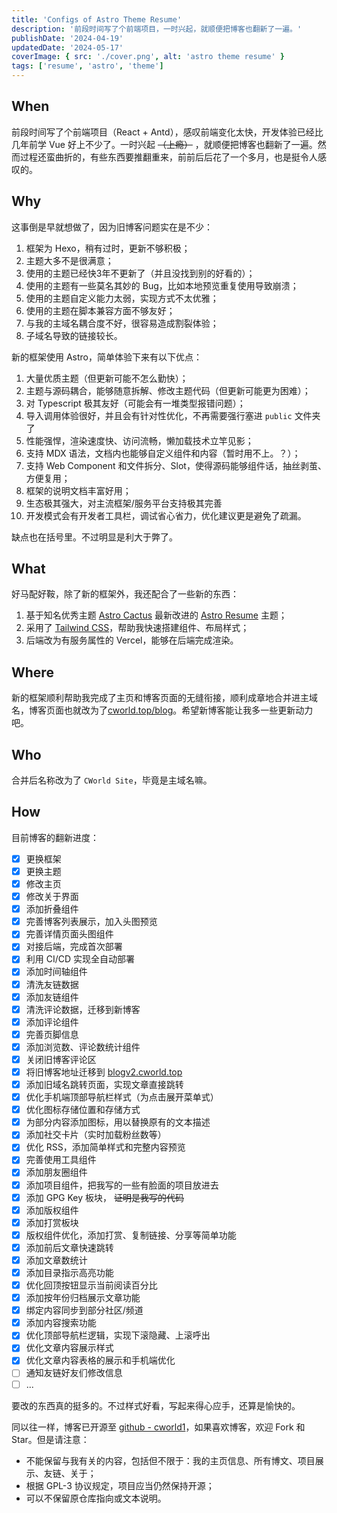 ```yaml
---
title: 'Configs of Astro Theme Resume'
description: '前段时间写了个前端项目，一时兴起，就顺便把博客也翻新了一遍。'
publishDate: '2024-04-19'
updatedDate: '2024-05-17'
coverImage: { src: './cover.png', alt: 'astro theme resume' }
tags: ['resume', 'astro', 'theme']
---
```


## When

前段时间写了个前端项目（React + Antd），感叹前端变化太快，开发体验已经比几年前学 Vue 好上不少了。一时兴起 ~~（上瘾）~~ ，就顺便把博客也翻新了一遍。然而过程还蛮曲折的，有些东西要推翻重来，前前后后花了一个多月，也是挺令人感叹的。

## Why

这事倒是早就想做了，因为旧博客问题实在是不少：

1. 框架为 Hexo，稍有过时，更新不够积极；
2. 主题大多不是很满意；
3. 使用的主题已经快3年不更新了（并且没找到别的好看的）；
4. 使用的主题有一些莫名其妙的 Bug，比如本地预览重复使用导致崩溃；
5. 使用的主题自定义能力太弱，实现方式不太优雅；
6. 使用的主题在脚本兼容方面不够友好；
7. 与我的主域名耦合度不好，很容易造成割裂体验；
8. 子域名导致的链接较长。

新的框架使用 Astro，简单体验下来有以下优点：

1. 大量优质主题（但更新可能不怎么勤快）；
2. 主题与源码耦合，能够随意拆解、修改主题代码（但更新可能更为困难）；
3. 对 Typescript 极其友好（可能会有一堆类型报错问题）；
4. 导入调用体验很好，并且会有针对性优化，不再需要强行塞进 `public` 文件夹了
5. 性能强悍，渲染速度快、访问流畅，懒加载技术立竿见影；
6. 支持 MDX 语法，文档内也能够自定义组件和内容（暂时用不上。？）；
7. 支持 Web Component 和文件拆分、Slot，使得源码能够组件话，抽丝剥茧、方便复用；
8. 框架的说明文档丰富好用；
9. 生态极其强大，对主流框架/服务平台支持极其完善
10. 开发模式会有开发者工具栏，调试省心省力，优化建议更是避免了疏漏。

缺点也在括号里。不过明显是利大于弊了。

## What

好马配好鞍，除了新的框架外，我还配合了一些新的东西：

1. 基于知名优秀主题 [Astro Cactus](https://github.com/chrismwilliams/astro-theme-cactus) 最新改进的 [Astro Resume](https://github.com/srleom/astro-theme-resume?tab=readme-ov-file) 主题；
2. 采用了 [Tailwind CSS](https://tailwindcss.com)，帮助我快速搭建组件、布局样式；
3. 后端改为有服务属性的 Vercel，能够在后端完成渲染。

## Where

新的框架顺利帮助我完成了主页和博客页面的无缝衔接，顺利成章地合并进主域名，博客页面也就改为了[cworld.top/blog](https://cworld.top/blog)。希望新博客能让我多一些更新动力吧。

## Who

合并后名称改为了 `CWorld Site`，毕竟是主域名嘛。

## How

目前博客的翻新进度：

- [x] 更换框架
- [x] 更换主题
- [x] 修改主页
- [x] 修改关于界面
- [x] 添加折叠组件
- [x] 完善博客列表展示，加入头图预览
- [x] 完善详情页面头图组件
- [x] 对接后端，完成首次部署
- [x] 利用 CI/CD 实现全自动部署
- [x] 添加时间轴组件
- [x] 清洗友链数据
- [x] 添加友链组件
- [x] 清洗评论数据，迁移到新博客
- [x] 添加评论组件
- [x] 完善页脚信息
- [x] 添加浏览数、评论数统计组件
- [x] 关闭旧博客评论区
- [x] 将旧博客地址迁移到 [blogv2.cworld.top](https://blogv2.cworld.top/)
- [x] 添加旧域名跳转页面，实现文章直接跳转
- [x] 优化手机端顶部导航栏样式（为点击展开菜单式）
- [x] 优化图标存储位置和存储方式
- [x] 为部分内容添加图标，用以替换原有的文本描述
- [x] 添加社交卡片（实时加载粉丝数等）
- [x] 优化 RSS，添加简单样式和完整内容预览
- [x] 完善使用工具组件
- [x] 添加朋友圈组件
- [x] 添加项目组件，把我写的一些有脸面的项目放进去
- [x] 添加 GPG Key 板块， ~~证明是我写的代码~~
- [x] 添加版权组件
- [x] 添加打赏板块
- [x] 版权组件优化，添加打赏、复制链接、分享等简单功能
- [x] 添加前后文章快速跳转
- [x] 添加文章数统计
- [x] 添加目录指示高亮功能
- [x] 优化回顶按钮显示当前阅读百分比
- [x] 添加按年份归档展示文章功能
- [x] 绑定内容同步到部分社区/频道
- [x] 添加内容搜索功能
- [x] 优化顶部导航栏逻辑，实现下滚隐藏、上滚呼出
- [x] 优化文章内容展示样式
- [x] 优化文章内容表格的展示和手机端优化
- [ ] 通知友链好友们修改信息
- [ ] ...

要改的东西真的挺多的。不过样式好看，写起来得心应手，还算是愉快的。

同以往一样，博客已开源至 [github - cworld1](https://github.com/cworld1/cworld1)，如果喜欢博客，欢迎 Fork 和 Star。但是请注意：

- 不能保留与我有关的内容，包括但不限于：我的主页信息、所有博文、项目展示、友链、关于；
- 根据 GPL-3 协议规定，项目应当仍然保持开源；
- 可以不保留原仓库指向或文本说明。
